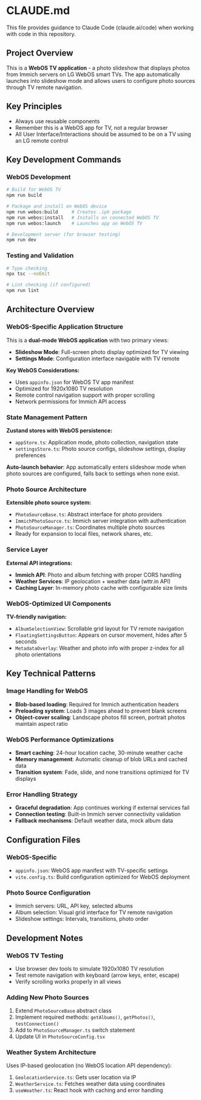 # CLAUDE.md

This file provides guidance to Claude Code (claude.ai/code) when working with code in this repository.

## Project Overview

This is a **WebOS TV application** - a photo slideshow that displays photos from Immich servers on LG WebOS smart TVs. The app automatically launches into slideshow mode and allows users to configure photo sources through TV remote navigation.

## Key Principles

- Always use reusable components
- Remember this is a WebOS app for TV, not a regular browser
- All User Interface/Interactions should be assumed to be on a TV using an LG remote control

## Key Development Commands

### WebOS Development
```bash
# Build for WebOS TV
npm run build

# Package and install on WebOS device
npm run webos:build     # Creates .ipk package
npm run webos:install   # Installs on connected WebOS TV
npm run webos:launch    # Launches app on WebOS TV

# Development server (for browser testing)
npm run dev
```

### Testing and Validation
```bash
# Type checking
npx tsc --noEmit

# Lint checking (if configured)
npm run lint
```

## Architecture Overview

### WebOS-Specific Application Structure

This is a **dual-mode WebOS application** with two primary views:
- **Slideshow Mode**: Full-screen photo display optimized for TV viewing
- **Settings Mode**: Configuration interface navigable with TV remote

**Key WebOS Considerations:**
- Uses `appinfo.json` for WebOS TV app manifest
- Optimized for 1920x1080 TV resolution
- Remote control navigation support with proper scrolling
- Network permissions for Immich API access

### State Management Pattern

**Zustand stores with WebOS persistence:**
- `appStore.ts`: Application mode, photo collection, navigation state
- `settingsStore.ts`: Photo source configs, slideshow settings, display preferences

**Auto-launch behavior**: App automatically enters slideshow mode when photo sources are configured, falls back to settings when none exist.

### Photo Source Architecture

**Extensible photo source system:**
- `PhotoSourceBase.ts`: Abstract interface for photo providers
- `ImmichPhotoSource.ts`: Immich server integration with authentication
- `PhotoSourceManager.ts`: Coordinates multiple photo sources
- Ready for expansion to local files, network shares, etc.

### Service Layer

**External API integrations:**
- **Immich API**: Photo and album fetching with proper CORS handling
- **Weather Services**: IP geolocation + weather data (wttr.in API)
- **Caching Layer**: In-memory photo cache with configurable size limits

### WebOS-Optimized UI Components

**TV-friendly navigation:**
- `AlbumSelectionView`: Scrollable grid layout for TV remote navigation
- `FloatingSettingsButton`: Appears on cursor movement, hides after 5 seconds
- `MetadataOverlay`: Weather and photo info with proper z-index for all photo orientations

## Key Technical Patterns

### Image Handling for WebOS
- **Blob-based loading**: Required for Immich authentication headers
- **Preloading system**: Loads 3 images ahead to prevent blank screens
- **Object-cover scaling**: Landscape photos fill screen, portrait photos maintain aspect ratio

### WebOS Performance Optimizations
- **Smart caching**: 24-hour location cache, 30-minute weather cache
- **Memory management**: Automatic cleanup of blob URLs and cached data
- **Transition system**: Fade, slide, and none transitions optimized for TV displays

### Error Handling Strategy
- **Graceful degradation**: App continues working if external services fail
- **Connection testing**: Built-in Immich server connectivity validation
- **Fallback mechanisms**: Default weather data, mock album data

## Configuration Files

### WebOS-Specific
- `appinfo.json`: WebOS app manifest with TV-specific settings
- `vite.config.ts`: Build configuration optimized for WebOS deployment

### Photo Source Configuration
- Immich servers: URL, API key, selected albums
- Album selection: Visual grid interface for TV remote navigation
- Slideshow settings: Intervals, transitions, photo order

## Development Notes

### WebOS TV Testing
- Use browser dev tools to simulate 1920x1080 TV resolution
- Test remote navigation with keyboard (arrow keys, enter, escape)
- Verify scrolling works properly in all views

### Adding New Photo Sources
1. Extend `PhotoSourceBase` abstract class
2. Implement required methods: `getAlbums()`, `getPhotos()`, `testConnection()`
3. Add to `PhotoSourceManager.ts` switch statement
4. Update UI in `PhotoSourceConfig.tsx`

### Weather System Architecture
Uses IP-based geolocation (no WebOS location API dependency):
1. `GeolocationService.ts`: Gets user location via IP
2. `WeatherService.ts`: Fetches weather data using coordinates
3. `useWeather.ts`: React hook with caching and error handling
```